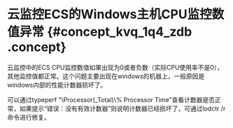 # 云监控ECS的Windows主机CPU监控数值异常 {#concept_kvq_1q4_zdb .concept}

云监控中的ECS CPU监控数值如果出现为0或者负数（实际CPU使用率不是0），其他监控值都正常。这个问题主要出现在windows的机器上，一般原因是windows内部的性能计数器损坏了。

可以通过typeperf "\\Processor\(\_Total\)\\% Processor Time"查看计数器是否正常，如果提示“错误：没有有效计数器”则说明计数器已经损坏了，可通过lodctr /r 命令进行修复。

